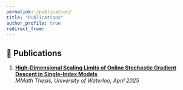 ```yaml
---
permalink: /publication/
title: "Publications"
author_profile: true
redirect_from: 
---
```


## 📝 Publications

1. **[High-Dimensional Scaling Limits of Online Stochastic Gradient Descent in Single-Index Models](https://hdl.handle.net/10012/21642)**  
   *MMath Thesis, University of Waterloo, April 2025*  
